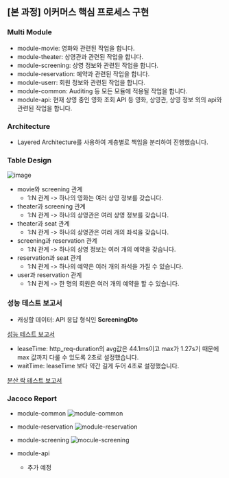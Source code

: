 ## [본 과정] 이커머스 핵심 프로세스 구현

### Multi Module
* module-movie: 영화와 관련된 작업을 합니다.
* module-theater: 상영관과 관련된 작업을 합니다.
* module-screening: 상영 정보와 관련된 작업을 합니다.
* module-reservation: 예약과 관련된 작업을 합니다.
* module-userr: 회원 정보와 관련된 작업을 합니다.
* module-common: Auditing 등 모든 모듈에 적용될 작업을 합니다.
* module-api: 현재 상영 중인 영화 조회 API 등 영화, 상영관, 상영 정보 외의 api와 관련된 작업을 합니다.

### Architecture
* Layered Architecture를 사용하여 계층별로 책임을 분리하여 진행했습니다.

### Table Design
![image](https://github.com/user-attachments/assets/1310bde1-2059-46d4-97ac-d5e3a1f478e0)

* movie와 screening 관계
  * 1:N 관계 -> 하나의 영화는 여러 상영 정보를 갖습니다.
* theater과 screening 관계
  * 1:N 관계 -> 하나의 상영관은 여러 상영 정보를 갖습니다.
* theater과 seat 관계
  * 1:N 관계 -> 하나의 상영관은 여러 개의 좌석을 갖습니다.
* screening과 reservation 관계
    * 1:N 관계 -> 하나의 상영 정보는 여러 개의 예약을 갖습니다.
* reservation과 seat 관계
  * 1:N 관계 -> 하나의 예약은 여러 개의 좌석을 가질 수 있습니다.
* user과 reservation 관계
    * 1:N 관계 -> 한 명의 회원은 여러 개의 예약을 할 수 있습니다.

### 성능 테스트 보고서
* 캐싱할 데이터: API 응답 형식인 **ScreeningDto**

[성능 테스트 보고서](https://alkaline-wheel-96f.notion.site/180e443fee6880caac97deb79ed284d9)

* leaseTime: http_req-duration의 avg값은 44.1ms이고 max가 1.27s기 때문에 max 값까지 다룰 수 있도록 2초로 설정했습니다.
* waitTime: leaseTime 보다 약간 길게 두어 4초로 설정했습니다.

[분산 락 테스트 보고서](https://alkaline-wheel-96f.notion.site/187e443fee68800cbbcef4041b8d55b8)


### Jacoco Report
* module-common
  ![module-common](https://github.com/user-attachments/assets/2d0b9445-4f8f-4d72-be15-62b2e00a74f2)

* module-reservation
  ![module-reservation](https://github.com/user-attachments/assets/ffccbf18-362d-4131-bbb8-331419977791)

* module-screening
  ![mocule-screening](https://github.com/user-attachments/assets/d958a296-e285-468f-9dc4-78c939a2ca5a)
  
* module-api
  * 추가 예정
